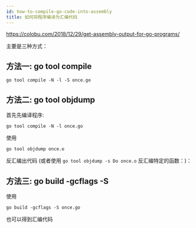 ```yaml
---
id: how-to-compile-go-code-into-assembly
title: 如何将程序编译为汇编代码
---
```


https://colobu.com/2018/12/29/get-assembly-output-for-go-programs/


主要是三种方式：

## 方法一: go tool compile

```
go tool compile -N -l -S once.go
```

## 方法二: go tool objdump
首先先编译程序:

```
go tool compile -N -l once.go
```

使用

```
go tool objdump once.o
```

反汇编出代码 (或者使用 `go tool objdump -s Do once.o` 反汇编特定的函数：)：

## 方法三: go build -gcflags -S
使用
```
go build -gcflags -S once.go
```
也可以得到汇编代码
